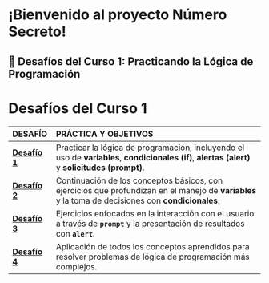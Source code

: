 # ¡Bienvenido al proyecto Número Secreto!

## 🚀 Desafíos del Curso 1: Practicando la Lógica de Programación

# Desafíos del Curso 1

| DESAFÍO | PRÁCTICA Y OBJETIVOS |
| :--- | :--- |
| **[Desafío 1](../desafiosCurso1/Desafio-1.md)** | Practicar la lógica de programación, incluyendo el uso de **variables**, **condicionales (if)**, **alertas (alert)** y **solicitudes (prompt)**. |
| **[Desafío 2](../desafiosCurso1/Desafio-2.md)** | Continuación de los conceptos básicos, con ejercicios que profundizan en el manejo de **variables** y la toma de decisiones con **condicionales**. |
| **[Desafío 3](../desafiosCurso1/Desafio-3.md)** | Ejercicios enfocados en la interacción con el usuario a través de **`prompt`** y la presentación de resultados con **`alert`**. |
| **[Desafío 4](../desafiosCurso1/Desafio-4.md)** | Aplicación de todos los conceptos aprendidos para resolver problemas de lógica de programación más complejos. |
